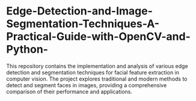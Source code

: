 # Edge-Detection-and-Image-Segmentation-Techniques-A-Practical-Guide-with-OpenCV-and-Python-
This repository contains the implementation and analysis of various edge detection and segmentation techniques for facial feature extraction in computer vision. The project explores traditional and modern methods to detect and segment faces in images, providing a comprehensive comparison of their performance and applications.
